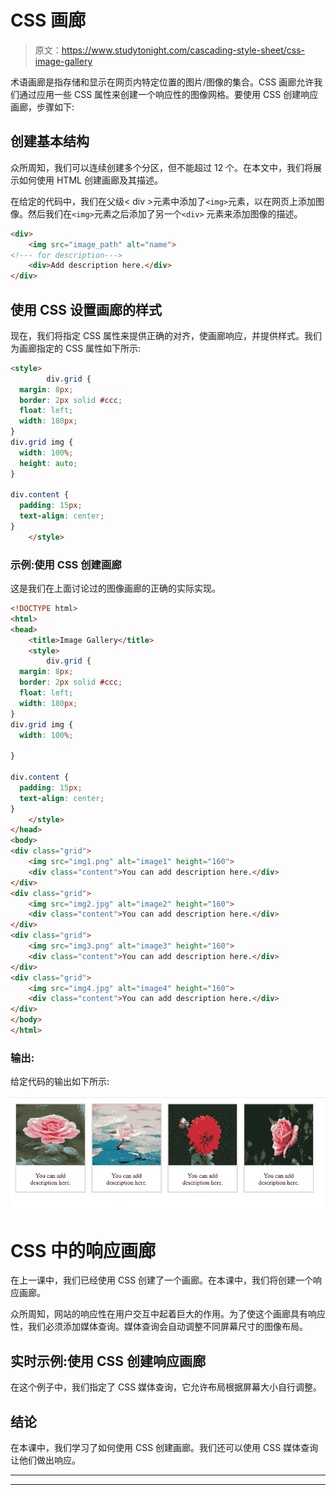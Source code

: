 # CSS 画廊

> 原文：<https://www.studytonight.com/cascading-style-sheet/css-image-gallery>

术语画廊是指存储和显示在网页内特定位置的图片/图像的集合。CSS 画廊允许我们通过应用一些 CSS 属性来创建一个响应性的图像网格。要使用 CSS 创建响应画廊，步骤如下:

## 创建基本结构

众所周知，我们可以连续创建多个分区，但不能超过 12 个。在本文中，我们将展示如何使用 HTML 创建画廊及其描述。

在给定的代码中，我们在父级< div >元素中添加了`<img>`元素，以在网页上添加图像。然后我们在`<img>`元素之后添加了另一个`<div>` 元素来添加图像的描述。

```html
<div>
	<img src="image_path" alt="name">
<!--- for description--->
	<div>Add description here.</div>
</div>
```

## 使用 CSS 设置画廊的样式

现在，我们将指定 CSS 属性来提供正确的对齐，使画廊响应，并提供样式。我们为画廊指定的 CSS 属性如下所示:

```html
<style>
		div.grid {
  margin: 8px;
  border: 2px solid #ccc;
  float: left;
  width: 180px;
}
div.grid img {
  width: 100%;
  height: auto;
}

div.content {
  padding: 15px;
  text-align: center;
}
	</style>
```

### 示例:使用 CSS 创建画廊

这是我们在上面讨论过的图像画廊的正确的实际实现。

```html
<!DOCTYPE html>
<html>
<head>
	<title>Image Gallery</title>
	<style>
		div.grid {
  margin: 8px;
  border: 2px solid #ccc;
  float: left;
  width: 180px;
}
div.grid img {
  width: 100%;

}

div.content {
  padding: 15px;
  text-align: center;
}
	</style>
</head>
<body>
<div class="grid">
	<img src="img1.png" alt="image1" height="160">
	<div class="content">You can add description here.</div>
</div>
<div class="grid">
	<img src="img2.jpg" alt="image2" height="160">
	<div class="content">You can add description here.</div>
</div>
<div class="grid">
	<img src="img3.png" alt="image3" height="160">
	<div class="content">You can add description here.</div>
</div>
<div class="grid">
	<img src="img4.jpg" alt="image4" height="160">
	<div class="content">You can add description here.</div>
</div>
</body>
</html>
```

### 输出:

给定代码的输出如下所示:

![](img/592e3ec1454f9e0f41cd4ae9e206a906.png)

# CSS 中的响应画廊

在上一课中，我们已经使用 CSS 创建了一个画廊。在本课中，我们将创建一个响应画廊。

众所周知，网站的响应性在用户交互中起着巨大的作用。为了使这个画廊具有响应性，我们必须添加媒体查询。媒体查询会自动调整不同屏幕尺寸的图像布局。

## 实时示例:使用 CSS 创建响应画廊

在这个例子中，我们指定了 CSS 媒体查询，它允许布局根据屏幕大小自行调整。

## 结论

在本课中，我们学习了如何使用 CSS 创建画廊。我们还可以使用 CSS 媒体查询让他们做出响应。

* * *

* * *